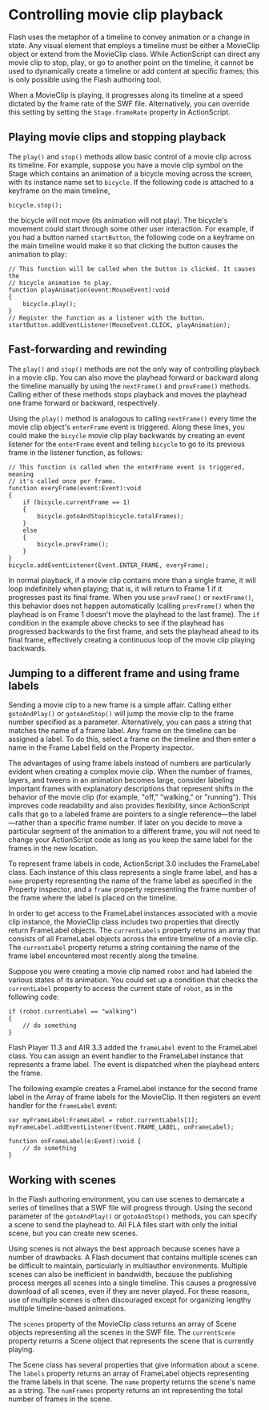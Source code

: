 # Controlling movie clip playback

Flash uses the metaphor of a timeline to convey animation or a change in state.
Any visual element that employs a timeline must be either a MovieClip object or
extend from the MovieClip class. While ActionScript can direct any movie clip to
stop, play, or go to another point on the timeline, it cannot be used to
dynamically create a timeline or add content at specific frames; this is only
possible using the Flash authoring tool.

When a MovieClip is playing, it progresses along its timeline at a speed
dictated by the frame rate of the SWF file. Alternatively, you can override this
setting by setting the `Stage.frameRate` property in ActionScript.

## Playing movie clips and stopping playback

The `play()` and `stop()` methods allow basic control of a movie clip across its
timeline. For example, suppose you have a movie clip symbol on the Stage which
contains an animation of a bicycle moving across the screen, with its instance
name set to `bicycle`. If the following code is attached to a keyframe on the
main timeline,

    bicycle.stop();

the bicycle will not move (its animation will not play). The bicycle's movement
could start through some other user interaction. For example, if you had a
button named `startButton`, the following code on a keyframe on the main
timeline would make it so that clicking the button causes the animation to play:

    // This function will be called when the button is clicked. It causes the
    // bicycle animation to play.
    function playAnimation(event:MouseEvent):void
    {
        bicycle.play();
    }
    // Register the function as a listener with the button.
    startButton.addEventListener(MouseEvent.CLICK, playAnimation);

## Fast-forwarding and rewinding

The `play()` and `stop()` methods are not the only way of controlling playback
in a movie clip. You can also move the playhead forward or backward along the
timeline manually by using the `nextFrame()` and `prevFrame()` methods. Calling
either of these methods stops playback and moves the playhead one frame forward
or backward, respectively.

Using the `play()` method is analogous to calling `nextFrame()` every time the
movie clip object's `enterFrame` event is triggered. Along these lines, you
could make the `bicycle` movie clip play backwards by creating an event listener
for the `enterFrame` event and telling `bicycle` to go to its previous frame in
the listener function, as follows:

    // This function is called when the enterFrame event is triggered, meaning
    // it's called once per frame.
    function everyFrame(event:Event):void
    {
        if (bicycle.currentFrame == 1)
        {
            bicycle.gotoAndStop(bicycle.totalFrames);
        }
        else
        {
            bicycle.prevFrame();
        }
    }
    bicycle.addEventListener(Event.ENTER_FRAME, everyFrame);

In normal playback, if a movie clip contains more than a single frame, it will
loop indefinitely when playing; that is, it will return to Frame 1 if it
progresses past its final frame. When you use `prevFrame()` or `nextFrame()`,
this behavior does not happen automatically (calling `prevFrame()` when the
playhead is on Frame 1 doesn't move the playhead to the last frame). The `if`
condition in the example above checks to see if the playhead has progressed
backwards to the first frame, and sets the playhead ahead to its final frame,
effectively creating a continuous loop of the movie clip playing backwards.

## Jumping to a different frame and using frame labels

Sending a movie clip to a new frame is a simple affair. Calling either
`gotoAndPlay()` or `gotoAndStop()` will jump the movie clip to the frame number
specified as a parameter. Alternatively, you can pass a string that matches the
name of a frame label. Any frame on the timeline can be assigned a label. To do
this, select a frame on the timeline and then enter a name in the Frame Label
field on the Property inspector.

The advantages of using frame labels instead of numbers are particularly evident
when creating a complex movie clip. When the number of frames, layers, and
tweens in an animation becomes large, consider labeling important frames with
explanatory descriptions that represent shifts in the behavior of the movie clip
(for example, "off," "walking," or "running"). This improves code readability
and also provides flexibility, since ActionScript calls that go to a labeled
frame are pointers to a single reference—the label—rather than a specific frame
number. If later on you decide to move a particular segment of the animation to
a different frame, you will not need to change your ActionScript code as long as
you keep the same label for the frames in the new location.

To represent frame labels in code, ActionScript 3.0 includes the FrameLabel
class. Each instance of this class represents a single frame label, and has a
`name` property representing the name of the frame label as specified in the
Property inspector, and a `frame` property representing the frame number of the
frame where the label is placed on the timeline.

In order to get access to the FrameLabel instances associated with a movie clip
instance, the MovieClip class includes two properties that directly return
FrameLabel objects. The `currentLabels` property returns an array that consists
of all FrameLabel objects across the entire timeline of a movie clip. The
`currentLabel` property returns a string containing the name of the frame label
encountered most recently along the timeline.

Suppose you were creating a movie clip named `robot` and had labeled the various
states of its animation. You could set up a condition that checks the
`currentLabel` property to access the current state of `robot`, as in the
following code:

    if (robot.currentLabel == "walking")
    {
        // do something
    }

Flash Player 11.3 and AIR 3.3 added the `frameLabel` event to the FrameLabel
class. You can assign an event handler to the FrameLabel instance that
represents a frame label. The event is dispatched when the playhead enters the
frame.

The following example creates a FrameLabel instance for the second frame label
in the Array of frame labels for the MovieClip. It then registers an event
handler for the `frameLabel` event:

    var myFrameLabel:FrameLabel = robot.currentLabels[1];
    myFrameLabel.addEventListener(Event.FRAME_LABEL, onFrameLabel);

    function onFrameLabel(e:Event):void {
        // do something
    }

## Working with scenes

In the Flash authoring environment, you can use scenes to demarcate a series of
timelines that a SWF file will progress through. Using the second parameter of
the `gotoAndPlay()` or `gotoAndStop()` methods, you can specify a scene to send
the playhead to. All FLA files start with only the initial scene, but you can
create new scenes.

Using scenes is not always the best approach because scenes have a number of
drawbacks. A Flash document that contains multiple scenes can be difficult to
maintain, particularly in multiauthor environments. Multiple scenes can also be
inefficient in bandwidth, because the publishing process merges all scenes into
a single timeline. This causes a progressive download of all scenes, even if
they are never played. For these reasons, use of multiple scenes is often
discouraged except for organizing lengthy multiple timeline-based animations.

The `scenes` property of the MovieClip class returns an array of Scene objects
representing all the scenes in the SWF file. The `currentScene` property returns
a Scene object that represents the scene that is currently playing.

The Scene class has several properties that give information about a scene. The
`labels` property returns an array of FrameLabel objects representing the frame
labels in that scene. The `name` property returns the scene's name as a string.
The `numFrames` property returns an int representing the total number of frames
in the scene.
